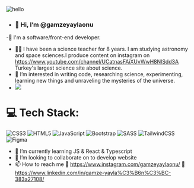 ![hello](https://github.com/gamzeyaylaonu/gamzeyaylaonu/assets/135466558/f791c6a0-5e45-4b9a-a32c-58eaa8a8143f)


- <h3>👋 Hi, I’m @gamzeyaylaonu </h3>
-🤖 I'm a software/front-end developer.
- 👩‍🔬 I have been a science teacher for 8 years. I am studying astronomy and space sciences.I produce content on instagram on <a href="" > https://www.youtube.com/channel/UCatnasFAiXUvWwH8NlSdd3A </a> Turkey's largest science site about science.
- 👀 I’m interested in writing code, researching science, experimenting, learning new things and unraveling the mysteries of the universe.
- <img src="stylesheet" href="https://cdnjs.cloudflare.com/ajax/libs/font-awesome/6.4.0/css/all.min.css">
# 💻 Tech Stack:
![CSS3](https://img.shields.io/badge/css3-%231572B6.svg?style=for-the-badge&logo=css3&logoColor=white) ![HTML5](https://img.shields.io/badge/html5-%23E34F26.svg?style=for-the-badge&logo=html5&logoColor=white) ![JavaScript](https://img.shields.io/badge/javascript-%23323330.svg?style=for-the-badge&logo=javascript&logoColor=%23F7DF1E) ![Bootstrap](https://img.shields.io/badge/bootstrap-%23563D7C.svg?style=for-the-badge&logo=bootstrap&logoColor=white) ![SASS](https://img.shields.io/badge/SASS-hotpink.svg?style=for-the-badge&logo=SASS&logoColor=white) ![TailwindCSS](https://img.shields.io/badge/tailwindcss-%2338B2AC.svg?style=for-the-badge&logo=tailwind-css&logoColor=white) ![Figma](https://img.shields.io/badge/figma-%23F24E1E.svg?style=for-the-badge&logo=figma&logoColor=white)
- 🌱 I’m currently learning JS & React & Typescript
- 💞️ I’m looking to collaborate on to develop website
- 📫 How to reach me 🚨</i> <a href=""> https://www.instagram.com/gamzeyaylaonu/ </a>
                     🚨</i> <a href=""> https://www.linkedin.com/in/gamze-yayla%C3%B6n%C3%BC-383a27108/ </a>

